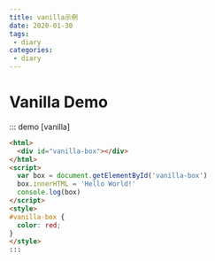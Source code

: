 ```yaml
--- 
title: vanilla示例
date: 2020-01-30
tags: 
 - diary
categories:
 - diary
---
```


# Vanilla Demo

::: demo [vanilla]
```html
<html>
  <div id="vanilla-box"></div>
</html>
<script>
  var box = document.getElementById('vanilla-box')
  box.innerHTML = 'Hello World!'
  console.log(box)
</script>
<style>
#vanilla-box {
  color: red;
}
</style>
:::